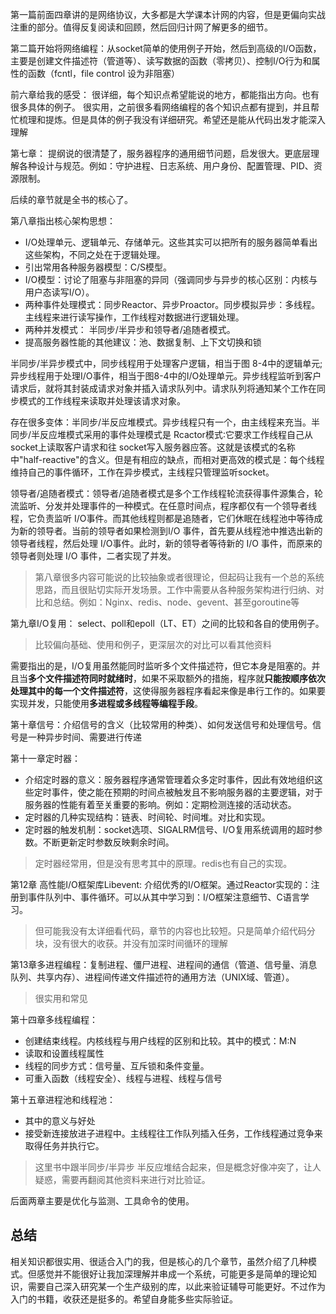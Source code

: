 第一篇前面四章讲的是网络协议，大多都是大学课本计网的内容，但是更偏向实战注重的部分。值得反复阅读和回顾，然后回归计网了解更多的细节。

第二篇开始将网络编程：从socket简单的使用例子开始，然后到高级的I/O函数，主要是创建文件描述符（管道等）、读写数据的函数（零拷贝）、控制I/O行为和属性的函数（fcntl，file control 设为非阻塞）

前六章给我的感受：
很详细，每个知识点希望能说的地方，都能指出方向。也有很多具体的例子。
很实用，之前很多看网络编程的各个知识点都有提到，并且帮忙梳理和提炼。但是具体的例子我没有详细研究。希望还是能从代码出发才能深入理解

第七章：
提纲说的很清楚了，服务器程序的通用细节问题，启发很大。更底层理解各种设计与规范。例如：守护进程、日志系统、用户身份、配置管理、PID、资源限制。

后续的章节就是全书的核心了。

第八章指出核心架构思想：
- I/O处理单元、逻辑单元、存储单元。这些其实可以把所有的服务器简单看出这些架构，不同之处在于逻辑处理。
- 引出常用各种服务器模型：C/S模型。
- I/O模型：讨论了阻塞与非阻塞的异同（强调同步与异步的核心区别：内核与用户态读写I/O）。
- 两种事件处理模式：同步Reactor、异步Proactor。同步模拟异步：多线程。主线程来进行读写操作，工作线程对数据进行逻辑处理。
- 两种并发模式： 半同步/半异步和领导者/追随者模式。
- 提高服务器性能的其他建议：池、数据复制、上下文切换和锁

半同步/半异步模式中，同步线程用于处理客户逻辑，相当于图 8-4中的逻辑单元;异步线程用于处理I/O事件，相当于图8-4中的I/O处理单元。异步线程监听到客户请求后，就将其封装成请求对象并插入请求队列中。请求队列将通知某个工作在同步模式的工作线程来读取并处理该请求对象。

存在很多变体：半同步/半反应堆模式。异步线程只有一个，由主线程来充当。半同步/半反应堆模式采用的事件处理模式是 Rcactor模式∶它要求工作线程自己从 socket上读取客户请求和往 socket写入服务器应答。这就是该模式的名称中"half-reactive"的含义。但是有相应的缺点，而相对更高效的模式是：每个线程维持自己的事件循环，工作在异步模式，主线程只管理监听socket。

领导者/追随者模式：领导者/追随者模式是多个工作线程轮流获得事件源集合，轮流监听、分发并处理事件的一种模式。在任意时间点，程序都仅有一个领导者线程，它负责监听 I/O事件。而其他线程则都是追随者，它们休眠在线程池中等待成为新的领导者。当前的领导者如果检测到I/O 事件，首先要从线程池中推选出新的领导者线程，然后处理 I/O事件。此时，新的领导者等待新的 I/O 事件，而原来的领导者则处理 I/O 事件，二者实现了并发。

> 第八章很多内容可能说的比较抽象或者很理论，但起码让我有一个总的系统思路，而且很贴切实际开发场景。工作中需要从各种服务架构进行归纳、对比和总结。例如：Nginx、redis、node、gevent、甚至goroutine等

第九章I/O复用： select、poll和epoll（LT、ET）之间的比较和各自的使用例子。
> 比较偏向基础、使用和例子，更深层次的对比可以看其他资料

需要指出的是，I/O复用虽然能同时监听多个文件描述符，但它本身是阻塞的。并且当**多个文件描述符同时就绪时**，如果不采取额外的措施，程序就**只能按顺序依次处理其中的每一个文件描述符**，这使得服务器程序看起来像是串行工作的。如果要实现并发，只能使用**多进程或多线程等编程手段**。

第十章信号：介绍信号的含义（比较常用的种类）、如何发送信号和处理信号。信号是一种异步时间、需要进行传递

第十一章定时器：
- 介绍定时器的意义：服务器程序通常管理着众多定时事件，因此有效地组织这些定时事件，使之能在预期的时间点被触发且不影响服务器的主要逻辑，对于服务器的性能有着至关重要的影响。例如：定期检测连接的活动状态。
- 定时器的几种实现结构：链表、时间轮、时间堆。对比和实现。
- 定时器的触发机制：socket选项、SIGALRM信号、I/O复用系统调用的超时参数。不断更新定时参数反映剩余时间。

> 定时器经常用，但是没有思考其中的原理。redis也有自己的实现。

第12章 高性能I/O框架库Libevent: 介绍优秀的I/O框架。通过Reactor实现的：注册到事件队列中、事件循环。可以从其中学习到：I/O框架注意细节、C语言学习。

> 但可能我没有太详细看代码，章节的内容也比较短。只是简单介绍代码分块，没有很大的收获。并没有加深时间循环的理解

第13章多进程编程：复制进程、僵尸进程、进程间的通信（管道、信号量、消息队列、共享内存）、进程间传递文件描述符的通用方法（UNIX域、管道）。
> 很实用和常见

第十四章多线程编程：
- 创建结束线程。内核线程与用户线程的区别和比较。其中的模式：M:N
- 读取和设置线程属性
- 线程的同步方式：信号量、互斥锁和条件变量。
- 可重入函数（线程安全）、线程与进程、线程与信号

第十五章进程池和线程池：
- 其中的意义与好处
- 接受新连接放进子进程中。主线程往工作队列插入任务，工作线程通过竞争来取得任务并执行它。
> 这里书中跟半同步/半异步 半反应堆结合起来，但是概念好像冲突了，让人疑惑，需要再翻阅其他资料来进行对比验证。

后面两章主要是优化与监测、工具命令的使用。

## 总结
相关知识都很实用、很适合入门的我，但是核心的几个章节，虽然介绍了几种模式。但感觉并不能很好让我加深理解并串成一个系统，可能更多是简单的理论知识，需要自己深入研究某一个生产级别的库，以此来验证辅导可能更好。不过作为入门的书籍，收获还是挺多的。希望自身能多些实际验证。

